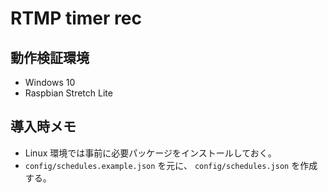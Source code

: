 # RTMP timer rec

## 動作検証環境
* Windows 10
* Raspbian Stretch Lite

## 導入時メモ
* Linux 環境では事前に必要パッケージをインストールしておく。
* `config/schedules.example.json` を元に、 `config/schedules.json` を作成する。
